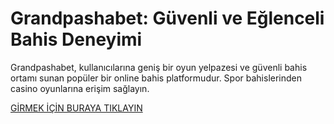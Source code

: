 # Grandpashabet: Güvenli ve Eğlenceli Bahis Deneyimi
Grandpashabet, kullanıcılarına geniş bir oyun yelpazesi ve güvenli bahis ortamı sunan popüler bir online bahis platformudur. Spor bahislerinden casino oyunlarına erişim sağlayın.

<a href="https://cutt.ly/GrandSosyal"> GİRMEK İÇİN BURAYA TIKLAYIN </a>
